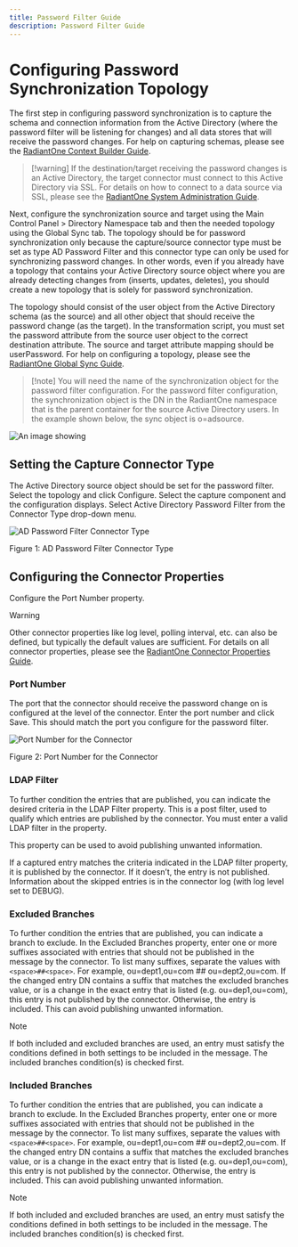 ```yaml
---
title: Password Filter Guide
description: Password Filter Guide
---
```



# Configuring Password Synchronization Topology

The first step in configuring password synchronization is to capture the schema and connection information from the Active Directory (where the password filter will be listening for changes) and all data stores that will receive the password changes. For help on capturing schemas, please see the [RadiantOne Context Builder Guide](/context-builder-guide/introduction).

>[!warning] If the destination/target receiving the password changes is an Active Directory, the target connector must connect to this Active Directory via SSL. For details on how to connect to a data source via SSL, please see the [RadiantOne System Administration Guide](/sys-admin-guide/01-introduction).

Next, configure the synchronization source and target using the Main Control Panel > Directory Namespace tab and then the needed topology using the Global Sync tab. The topology should be for password synchronization only because the capture/source connector type must be set as type AD Password Filter and this connector type can only be used for synchronizing password changes. In other words, even if you already have a topology that contains your Active Directory source object where you are already detecting changes from (inserts, updates, deletes), you should create a new topology that is solely for password synchronization.

The topology should consist of the user object from the Active Directory schema (as the source) and all other object that should receive the password change (as the target). In the transformation script, you must set the password attribute from the source user object to the correct destination attribute. The source and target attribute mapping should be userPassword. For help on configuring a topology, please see the [RadiantOne Global Sync Guide](/global-sync-guide/introduction).

>[!note] You will need the name of the synchronization object for the password filter configuration. For the password filter configuration, the synchronization object is the DN in the RadiantOne namespace that is the parent container for the source Active Directory users. In the example shown below, the sync object is o=adsource.

![An image showing ](Media/topologies.jpg)

## Setting the Capture Connector Type

The Active Directory source object should be set for the password filter. Select the topology and click Configure. Select the capture component and the configuration displays. Select Active Directory Password Filter from the Connector Type drop-down menu.

![AD Password Filter Connector Type](Media/Image1.jpg)

Figure 1: AD Password Filter Connector Type

## Configuring the Connector Properties

Configure the Port Number property.

>[!warning]
>Other connector properties like log level, polling interval, etc. can also be defined, but typically the default values are sufficient. For details on all connector properties, please see the [RadiantOne Connector Properties Guide](/connector-properties-guide/overview).

### Port Number

The port that the connector should receive the password change on is configured at the level of the connector. Enter the port number and click Save. This should match the port you configure for the password filter.

![Port Number for the Connector](Media/Image2.jpg)

Figure 2: Port Number for the Connector

### LDAP Filter

To further condition the entries that are published, you can indicate the desired criteria in the LDAP Filter property. This is a post filter, used to qualify which entries are published by the connector. You must enter a valid LDAP filter in the property.

This property can be used to avoid publishing unwanted information.

If a captured entry matches the criteria indicated in the LDAP filter property, it is published by the connector. If it doesn’t, the entry is not published. Information about the skipped entries is in the connector log (with log level set to DEBUG).

### Excluded Branches

To further condition the entries that are published, you can indicate a branch to exclude. In the Excluded Branches property, enter one or more suffixes associated with entries that should not be published in the message by the connector. To list many suffixes, separate the values with `<space>##<space>`. For example, ou=dept1,ou=com ## ou=dept2,ou=com. If the changed entry DN contains a suffix that matches the excluded branches value, or is a change in the exact entry that is listed (e.g. ou=dep1,ou=com), this entry is not published by the connector. Otherwise, the entry is included. This can avoid publishing unwanted information.

>[!note]
>If both included and excluded branches are used, an entry must satisfy the conditions defined in both settings to be included in the message. The included branches condition(s) is checked first.

### Included Branches

To further condition the entries that are published, you can indicate a branch to exclude. In the Excluded Branches property, enter one or more suffixes associated with entries that should not be published in the message by the connector. To list many suffixes, separate the values with `<space>##<space>`. For example, ou=dept1,ou=com ## ou=dept2,ou=com. If the changed entry DN contains a suffix that matches the excluded branches value, or is a change in the exact entry that is listed (e.g. ou=dep1,ou=com), this entry is not published by the connector. Otherwise, the entry is included. This can avoid publishing unwanted information.

>[!note]
>If both included and excluded branches are used, an entry must satisfy the conditions defined in both settings to be included in the message. The included branches condition(s) is checked first.
